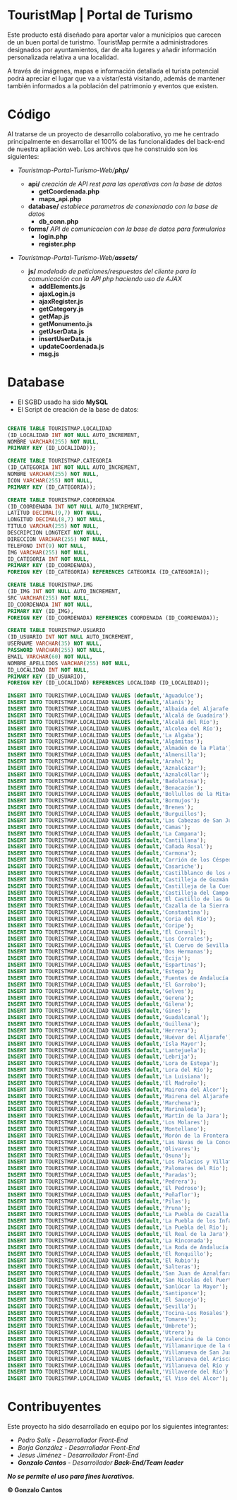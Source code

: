 # TouristMap | Portal de Turismo
Este producto está diseñado para aportar valor a municipios que carecen de un buen portal de turistmo.
TouristMap permite a administradores designados por ayuntamientos, dar de alta lugares y añadir información personalizada relativa a una localidad.

A través de imágenes, mapas e información detallada el turista potencial podrá apreciar el lugar que va a vistar/está visitando, además de mantener también informados a la población del patrimonio y eventos que existen.

# Código
Al tratarse de un proyecto de desarrollo colaborativo, yo me he centrado principalmente en desarrollar el 100% de las funcionalidades del back-end de nuestra apliación web. Los archivos que he construido son los siguientes:

- _Touristmap-Portal-Turismo-Web/**php/**_
  - **api/** _creación de API rest para las operativas con la base de datos_
    - **getCoordenada.php**
    - **maps_api.php**
  - **database/** _establece parametros de conexionado con la base de datos_
    - **db_conn.php**
  - **forms/** _API de comunicacion con la base de datos para formularios_
    - **login.php**
    - **register.php**
   
- _Touristmap-Portal-Turismo-Web/**assets/**_
  - **js/** _modelado de peticiones/respuestas del cliente para la comunicación con la API php haciendo uso de AJAX_
    - **addElements.js**
    - **ajaxLogin.js**
    - **ajaxRegister.js**
    - **getCategory.js**
    - **getMap.js**
    - **getMonumento.js**
    - **getUserData.js**
    - **insertUserData.js**
    - **updateCoordenada.js**
    - **msg.js**
   
   
# Database
- El SGBD usado ha sido **MySQL**
- El Script de creación de la base de datos: 
```sql CREATE DATABASE TOURISTMAP;

CREATE TABLE TOURISTMAP.LOCALIDAD
(ID_LOCALIDAD INT NOT NULL AUTO_INCREMENT,
NOMBRE VARCHAR(255) NOT NULL,
PRIMARY KEY (ID_LOCALIDAD));

CREATE TABLE TOURISTMAP.CATEGORIA
(ID_CATEGORIA INT NOT NULL AUTO_INCREMENT,
NOMBRE VARCHAR(255) NOT NULL,
ICON VARCHAR(255) NOT NULL,
PRIMARY KEY (ID_CATEGORIA));

CREATE TABLE TOURISTMAP.COORDENADA
(ID_COORDENADA INT NOT NULL AUTO_INCREMENT,
LATITUD DECIMAL(9,7) NOT NULL,
LONGITUD DECIMAL(8,7) NOT NULL,
TITULO VARCHAR(255) NOT NULL,
DESCRIPCION LONGTEXT NOT NULL,
DIRECCION VARCHAR(255) NOT NULL,
TELEFONO INT(9) NOT NULL,
IMG VARCHAR(255) NOT NULL,
ID_CATEGORIA INT NOT NULL,
PRIMARY KEY (ID_COORDENADA),
FOREIGN KEY (ID_CATEGORIA) REFERENCES CATEGORIA (ID_CATEGORIA));

CREATE TABLE TOURISTMAP.IMG
(ID_IMG INT NOT NULL AUTO_INCREMENT,
SRC VARCHAR(255) NOT NULL,
ID_COORDENADA INT NOT NULL,
PRIMARY KEY (ID_IMG),
FOREIGN KEY (ID_COORDENADA) REFERENCES COORDENADA (ID_COORDENADA));

CREATE TABLE TOURISTMAP.USUARIO
(ID_USUARIO INT NOT NULL AUTO_INCREMENT,
USERNAME VARCHAR(35) NOT NULL,
PASSWORD VARCHAR(255) NOT NULL,
EMAIL VARCHAR(60) NOT NULL,
NOMBRE_APELLIDOS VARCHAR(255) NOT NULL,
ID_LOCALIDAD INT NOT NULL,
PRIMARY KEY (ID_USUARIO),
FOREIGN KEY (ID_LOCALIDAD) REFERENCES LOCALIDAD (ID_LOCALIDAD));

INSERT INTO TOURISTMAP.LOCALIDAD VALUES (default,'Aguadulce');
INSERT INTO TOURISTMAP.LOCALIDAD VALUES (default,'Alanís');
INSERT INTO TOURISTMAP.LOCALIDAD VALUES (default,'Albaida del Aljarafe');
INSERT INTO TOURISTMAP.LOCALIDAD VALUES (default,'Alcalá de Guadaíra');
INSERT INTO TOURISTMAP.LOCALIDAD VALUES (default,'Alcalá del Río');
INSERT INTO TOURISTMAP.LOCALIDAD VALUES (default,'Alcolea del Río');
INSERT INTO TOURISTMAP.LOCALIDAD VALUES (default,'La Algaba');
INSERT INTO TOURISTMAP.LOCALIDAD VALUES (default,'Algámitas');
INSERT INTO TOURISTMAP.LOCALIDAD VALUES (default,'Almadén de la Plata');
INSERT INTO TOURISTMAP.LOCALIDAD VALUES (default,'Almensilla');
INSERT INTO TOURISTMAP.LOCALIDAD VALUES (default,'Arahal');
INSERT INTO TOURISTMAP.LOCALIDAD VALUES (default,'Aznalcázar');
INSERT INTO TOURISTMAP.LOCALIDAD VALUES (default,'Aznalcóllar');
INSERT INTO TOURISTMAP.LOCALIDAD VALUES (default,'Badolatosa');
INSERT INTO TOURISTMAP.LOCALIDAD VALUES (default,'Benacazón');
INSERT INTO TOURISTMAP.LOCALIDAD VALUES (default,'Bollullos de la Mitación');
INSERT INTO TOURISTMAP.LOCALIDAD VALUES (default,'Bormujos');
INSERT INTO TOURISTMAP.LOCALIDAD VALUES (default,'Brenes');
INSERT INTO TOURISTMAP.LOCALIDAD VALUES (default,'Burguillos');
INSERT INTO TOURISTMAP.LOCALIDAD VALUES (default,'Las Cabezas de San Juan');
INSERT INTO TOURISTMAP.LOCALIDAD VALUES (default,'Camas');
INSERT INTO TOURISTMAP.LOCALIDAD VALUES (default,'La Campana');
INSERT INTO TOURISTMAP.LOCALIDAD VALUES (default,'Cantillana');
INSERT INTO TOURISTMAP.LOCALIDAD VALUES (default,'Cañada Rosal');
INSERT INTO TOURISTMAP.LOCALIDAD VALUES (default,'Carmona');
INSERT INTO TOURISTMAP.LOCALIDAD VALUES (default,'Carrión de los Céspedes');
INSERT INTO TOURISTMAP.LOCALIDAD VALUES (default,'Casariche');
INSERT INTO TOURISTMAP.LOCALIDAD VALUES (default,'Castilblanco de los Arroyos');
INSERT INTO TOURISTMAP.LOCALIDAD VALUES (default,'Castilleja de Guzmán');
INSERT INTO TOURISTMAP.LOCALIDAD VALUES (default,'Castilleja de la Cuesta');
INSERT INTO TOURISTMAP.LOCALIDAD VALUES (default,'Castilleja del Campo');
INSERT INTO TOURISTMAP.LOCALIDAD VALUES (default,'El Castillo de las Guardas');
INSERT INTO TOURISTMAP.LOCALIDAD VALUES (default,'Cazalla de la Sierra');
INSERT INTO TOURISTMAP.LOCALIDAD VALUES (default,'Constantina');
INSERT INTO TOURISTMAP.LOCALIDAD VALUES (default,'Coria del Río');
INSERT INTO TOURISTMAP.LOCALIDAD VALUES (default,'Coripe');
INSERT INTO TOURISTMAP.LOCALIDAD VALUES (default,'El Coronil');
INSERT INTO TOURISTMAP.LOCALIDAD VALUES (default,'Los Corrales');
INSERT INTO TOURISTMAP.LOCALIDAD VALUES (default,'El Cuervo de Sevilla');
INSERT INTO TOURISTMAP.LOCALIDAD VALUES (default,'Dos Hermanas');
INSERT INTO TOURISTMAP.LOCALIDAD VALUES (default,'Écija');
INSERT INTO TOURISTMAP.LOCALIDAD VALUES (default,'Espartinas');
INSERT INTO TOURISTMAP.LOCALIDAD VALUES (default,'Estepa');
INSERT INTO TOURISTMAP.LOCALIDAD VALUES (default,'Fuentes de Andalucía');
INSERT INTO TOURISTMAP.LOCALIDAD VALUES (default,'El Garrobo');
INSERT INTO TOURISTMAP.LOCALIDAD VALUES (default,'Gelves');
INSERT INTO TOURISTMAP.LOCALIDAD VALUES (default,'Gerena');
INSERT INTO TOURISTMAP.LOCALIDAD VALUES (default,'Gilena');
INSERT INTO TOURISTMAP.LOCALIDAD VALUES (default,'Gines');
INSERT INTO TOURISTMAP.LOCALIDAD VALUES (default,'Guadalcanal');
INSERT INTO TOURISTMAP.LOCALIDAD VALUES (default,'Guillena');
INSERT INTO TOURISTMAP.LOCALIDAD VALUES (default,'Herrera');
INSERT INTO TOURISTMAP.LOCALIDAD VALUES (default,'Huévar del Aljarafe');
INSERT INTO TOURISTMAP.LOCALIDAD VALUES (default,'Isla Mayor');
INSERT INTO TOURISTMAP.LOCALIDAD VALUES (default,'Lantejuela');
INSERT INTO TOURISTMAP.LOCALIDAD VALUES (default,'Lebrija');
INSERT INTO TOURISTMAP.LOCALIDAD VALUES (default,'Lora de Estepa');
INSERT INTO TOURISTMAP.LOCALIDAD VALUES (default,'Lora del Río');
INSERT INTO TOURISTMAP.LOCALIDAD VALUES (default,'La Luisiana');
INSERT INTO TOURISTMAP.LOCALIDAD VALUES (default,'El Madroño');
INSERT INTO TOURISTMAP.LOCALIDAD VALUES (default,'Mairena del Alcor');
INSERT INTO TOURISTMAP.LOCALIDAD VALUES (default,'Mairena del Aljarafe');
INSERT INTO TOURISTMAP.LOCALIDAD VALUES (default,'Marchena');
INSERT INTO TOURISTMAP.LOCALIDAD VALUES (default,'Marinaleda');
INSERT INTO TOURISTMAP.LOCALIDAD VALUES (default,'Martín de la Jara');
INSERT INTO TOURISTMAP.LOCALIDAD VALUES (default,'Los Molares');
INSERT INTO TOURISTMAP.LOCALIDAD VALUES (default,'Montellano');
INSERT INTO TOURISTMAP.LOCALIDAD VALUES (default,'Morón de la Frontera');
INSERT INTO TOURISTMAP.LOCALIDAD VALUES (default,'Las Navas de la Concepción');
INSERT INTO TOURISTMAP.LOCALIDAD VALUES (default,'Olivares');
INSERT INTO TOURISTMAP.LOCALIDAD VALUES (default,'Osuna');
INSERT INTO TOURISTMAP.LOCALIDAD VALUES (default,'Los Palacios y Villafranca');
INSERT INTO TOURISTMAP.LOCALIDAD VALUES (default,'Palomares del Río');
INSERT INTO TOURISTMAP.LOCALIDAD VALUES (default,'Paradas');
INSERT INTO TOURISTMAP.LOCALIDAD VALUES (default,'Pedrera');
INSERT INTO TOURISTMAP.LOCALIDAD VALUES (default,'El Pedroso');
INSERT INTO TOURISTMAP.LOCALIDAD VALUES (default,'Peñaflor');
INSERT INTO TOURISTMAP.LOCALIDAD VALUES (default,'Pilas');
INSERT INTO TOURISTMAP.LOCALIDAD VALUES (default,'Pruna');
INSERT INTO TOURISTMAP.LOCALIDAD VALUES (default,'La Puebla de Cazalla');
INSERT INTO TOURISTMAP.LOCALIDAD VALUES (default,'La Puebla de los Infantes');
INSERT INTO TOURISTMAP.LOCALIDAD VALUES (default,'La Puebla del Río');
INSERT INTO TOURISTMAP.LOCALIDAD VALUES (default,'El Real de la Jara');
INSERT INTO TOURISTMAP.LOCALIDAD VALUES (default,'La Rinconada');
INSERT INTO TOURISTMAP.LOCALIDAD VALUES (default,'La Roda de Andalucía');
INSERT INTO TOURISTMAP.LOCALIDAD VALUES (default,'El Ronquillo');
INSERT INTO TOURISTMAP.LOCALIDAD VALUES (default,'El Rubio');
INSERT INTO TOURISTMAP.LOCALIDAD VALUES (default,'Salteras');
INSERT INTO TOURISTMAP.LOCALIDAD VALUES (default,'San Juan de Aznalfarache');
INSERT INTO TOURISTMAP.LOCALIDAD VALUES (default,'San Nicolás del Puerto');
INSERT INTO TOURISTMAP.LOCALIDAD VALUES (default,'Sanlúcar la Mayor');
INSERT INTO TOURISTMAP.LOCALIDAD VALUES (default,'Santiponce');
INSERT INTO TOURISTMAP.LOCALIDAD VALUES (default,'El Saucejo');
INSERT INTO TOURISTMAP.LOCALIDAD VALUES (default,'Sevilla');
INSERT INTO TOURISTMAP.LOCALIDAD VALUES (default,'Tocina-Los Rosales');
INSERT INTO TOURISTMAP.LOCALIDAD VALUES (default,'Tomares');
INSERT INTO TOURISTMAP.LOCALIDAD VALUES (default,'Umbrete');
INSERT INTO TOURISTMAP.LOCALIDAD VALUES (default,'Utrera');
INSERT INTO TOURISTMAP.LOCALIDAD VALUES (default,'Valencina de la Concepción');
INSERT INTO TOURISTMAP.LOCALIDAD VALUES (default,'Villamanrique de la Condesa');
INSERT INTO TOURISTMAP.LOCALIDAD VALUES (default,'Villanueva de San Juan');
INSERT INTO TOURISTMAP.LOCALIDAD VALUES (default,'Villanueva del Ariscal');
INSERT INTO TOURISTMAP.LOCALIDAD VALUES (default,'Villanueva del Río y Minas');
INSERT INTO TOURISTMAP.LOCALIDAD VALUES (default,'Villaverde del Río');
INSERT INTO TOURISTMAP.LOCALIDAD VALUES (default,'El Viso del Alcor');
```

# Contribuyentes
Este proyecto ha sido desarrollado en equipo por los siguientes integrantes:

- _Pedro Solís_ - _Desarrollador Front-End_
- _Borja González_ - _Desarrollador Front-End_
- _Jesus Jiménez_ - _Desarrollador Front-End_
- **_Gonzalo Cantos_** - _Desarrollador **Back-End/Team leader**_

   
 **_No se permite el uso para fines lucrativos._**

**© Gonzalo Cantos**
